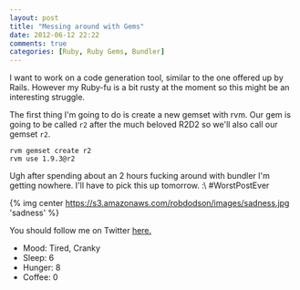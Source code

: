 ```yaml
---
layout: post
title: "Messing around with Gems"
date: 2012-06-12 22:22
comments: true
categories: [Ruby, Ruby Gems, Bundler]
---
```


I want to work on a code generation tool, similar to the one offered up by Rails. However my Ruby-fu is a bit rusty at the moment so this might be an interesting struggle.

<!--more-->

The first thing I'm going to do is create a new gemset with rvm. Our gem is going to be called `r2` after the much beloved R2D2 so we'll also call our gemset `r2`.

```
rvm gemset create r2
rvm use 1.9.3@r2
```

Ugh after spending about an 2 hours fucking around with bundler I'm getting nowhere. I'll have to pick this up tomorrow. :\ #WorstPostEver

{% img center https://s3.amazonaws.com/robdodson/images/sadness.jpg 'sadness' %}



You should follow me on Twitter [here.](http://twitter.com/rob_dodson)

<ul class="personal-stats">
    <li>Mood: Tired, Cranky</li>
    <li>Sleep: 6</li>
    <li>Hunger: 8</li>
    <li>Coffee: 0</li>
</ul>